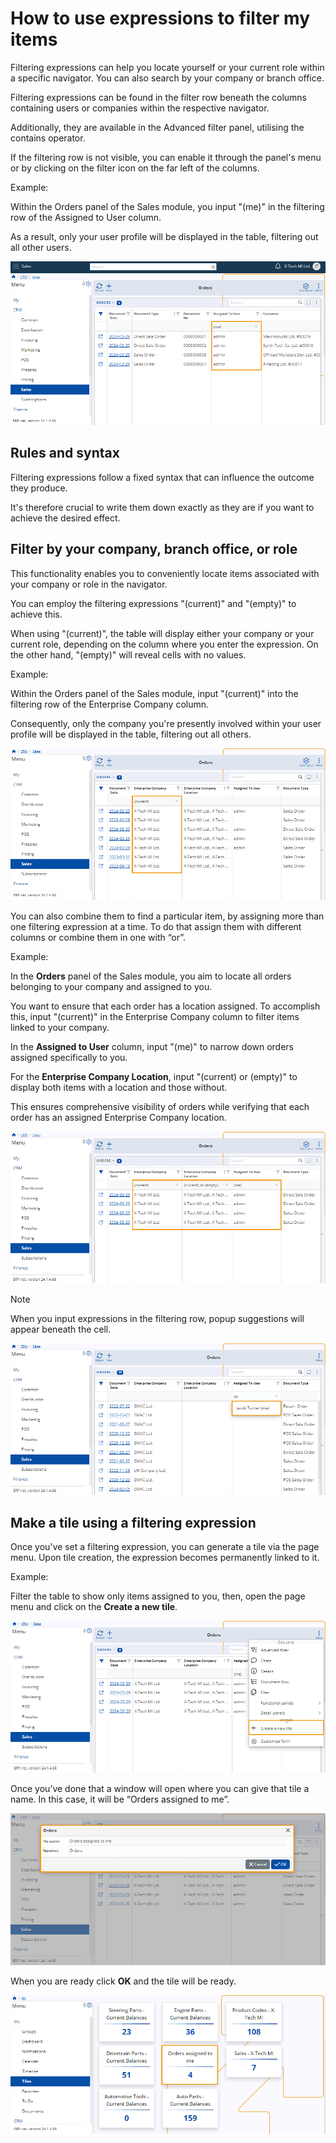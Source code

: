 # How to use expressions to filter my items
 
Filtering expressions can help you locate yourself or your current role within a specific navigator. You can also search by your company or branch office.
 
Filtering expressions can be found in the filter row beneath the columns containing users or companies within the respective navigator. 

Additionally, they are available in the Advanced filter panel, utilising the contains operator.
 
If the filtering row is not visible, you can enable it through the panel's menu or by clicking on the filter icon on the far left of the columns.

Example:

Within the Orders panel of the Sales module, you input "(me)" in the filtering row of the Assigned to User column.

As a result, only your user profile will be displayed in the table, filtering out all other users.
 
![picture](pictures/filtering_expression_(me)_29_03.png)
 
## Rules and syntax
 
Filtering expressions follow a fixed syntax that can influence the outcome they produce.

It's therefore crucial to write them down exactly as they are if you want to achieve the desired effect.
 
## Filter by your company, branch office, or role

This functionality enables you to conveniently locate items associated with your company or role in the navigator. 

You can employ the filtering expressions "(current)" and "(empty)" to achieve this. 

When using "(current)", the table will display either your company or your current role, depending on the column where you enter the expression. On the other hand, "(empty)" will reveal cells with no values.

Example:

Within the Orders panel of the Sales module, input "(current)" into the filtering row of the Enterprise Company column. 

Consequently, only the company you're presently involved within your user profile will be displayed in the table, filtering out all others.
 
 ![picture](pictures/filtering_expression_(current)_29_03.png)
 
You can also combine them to find a particular item, by assigning more than one filtering expression at a time. To do that assign them with different columns or combine them in one with “or”.

Example:

In the **Orders** panel of the Sales module, you aim to locate all orders belonging to your company and assigned to you. 

You want to ensure that each order has a location assigned. To accomplish this, input "(current)" in the Enterprise Company column to filter items linked to your company. 

In the **Assigned to User** column, input "(me)" to narrow down orders assigned specifically to you. 

For the **Enterprise Company Location**, input "(current) or (empty)" to display both items with a location and those without. 

This ensures comprehensive visibility of orders while verifying that each order has an assigned Enterprise Company location.
 
![picture](pictures/filtering_expression_combination_29_03.png)
 
> [!NOTE]
> 
> When you input expressions in the filtering row, popup suggestions will appear beneath the cell.

![picture](pictures/filtering_expression_popup_29_03.png)

## Make a tile using a filtering expression

Once you've set a filtering expression, you can generate a tile via the page menu. Upon tile creation, the expression becomes permanently linked to it.

Example:

Filter the table to show only items assigned to you, then, open the page menu and click on the **Create a new tile**.
 
![picture](pictures/filtering_expression_Create_tile_29_03.png)

Once you’ve done that a window will open where you can give that tile a name. In this case, it will be “Orders assigned to me”.

![picture](filtering_expression_tile_name_29_03.png)
 
When you are ready click **OK** and the tile will be ready.
 
![picture](pictures/filtering_expression_tile_29_03.png)
